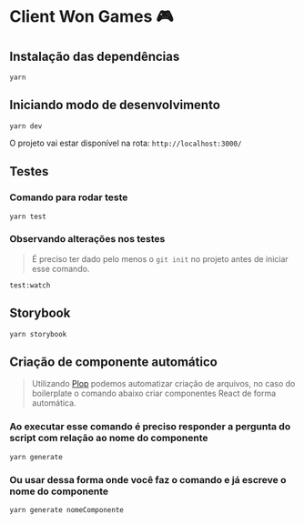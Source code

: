 # Client Won Games 🎮

## Instalação das dependências
```shell
yarn
```

## Iniciando modo de desenvolvimento
```shell
yarn dev
```
O projeto vai estar disponível na rota: `http://localhost:3000/`
## Testes
### Comando para rodar teste
```shell
yarn test
```

### Observando alterações nos testes
> É preciso ter dado pelo menos o ```git init``` no projeto antes de iniciar esse comando.
```shell
test:watch
```

## Storybook
```shell
yarn storybook
```

## Criação de componente automático
> Utilizando [Plop](https://plopjs.com/) podemos automatizar criação de arquivos, no caso do boilerplate o comando abaixo criar componentes React de forma automática.

### Ao executar esse comando é preciso responder a pergunta do script com relação ao nome do componente
```shell
yarn generate
```

### Ou usar dessa forma onde você faz o comando e já escreve o nome do componente
```shell
yarn generate nomeComponente
```

